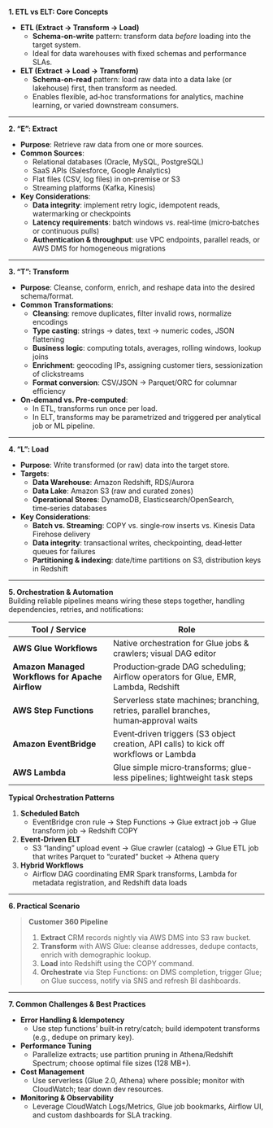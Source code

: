 **1. ETL vs ELT: Core Concepts**

- **ETL (Extract → Transform → Load)**
  - **Schema‑on‑write** pattern: transform data _before_ loading into the target system.
  - Ideal for data warehouses with fixed schemas and performance SLAs.
- **ELT (Extract → Load → Transform)**
  - **Schema‑on‑read** pattern: load raw data into a data lake (or lakehouse) first, then transform as needed.
  - Enables flexible, ad‑hoc transformations for analytics, machine learning, or varied downstream consumers.

---

**2. “E”: Extract**

- **Purpose**: Retrieve raw data from one or more sources.
- **Common Sources**:
  - Relational databases (Oracle, MySQL, PostgreSQL)
  - SaaS APIs (Salesforce, Google Analytics)
  - Flat files (CSV, log files) in on‑premise or S3
  - Streaming platforms (Kafka, Kinesis)
- **Key Considerations**:
  - **Data integrity**: implement retry logic, idempotent reads, watermarking or checkpoints
  - **Latency requirements**: batch windows vs. real‑time (micro‑batches or continuous pulls)
  - **Authentication & throughput**: use VPC endpoints, parallel reads, or AWS DMS for homogeneous migrations

---

**3. “T”: Transform**

- **Purpose**: Cleanse, conform, enrich, and reshape data into the desired schema/format.
- **Common Transformations**:
  - **Cleansing**: remove duplicates, filter invalid rows, normalize encodings
  - **Type casting**: strings → dates, text → numeric codes, JSON flattening
  - **Business logic**: computing totals, averages, rolling windows, lookup joins
  - **Enrichment**: geocoding IPs, assigning customer tiers, sessionization of clickstreams
  - **Format conversion**: CSV/JSON → Parquet/ORC for columnar efficiency
- **On‑demand vs. Pre‑computed**:
  - In ETL, transforms run once per load.
  - In ELT, transforms may be parametrized and triggered per analytical job or ML pipeline.

---

**4. “L”: Load**

- **Purpose**: Write transformed (or raw) data into the target store.
- **Targets**:
  - **Data Warehouse**: Amazon Redshift, RDS/Aurora
  - **Data Lake**: Amazon S3 (raw and curated zones)
  - **Operational Stores**: DynamoDB, Elasticsearch/OpenSearch, time‑series databases
- **Key Considerations**:
  - **Batch vs. Streaming**: COPY vs. single‑row inserts vs. Kinesis Data Firehose delivery
  - **Data integrity**: transactional writes, checkpointing, dead‑letter queues for failures
  - **Partitioning & indexing**: date/time partitions on S3, distribution keys in Redshift

---

**5. Orchestration & Automation**  
Building reliable pipelines means wiring these steps together, handling dependencies, retries, and notifications:

| Tool / Service                                  | Role                                                                                   |
| ----------------------------------------------- | -------------------------------------------------------------------------------------- |
| **AWS Glue Workflows**                          | Native orchestration for Glue jobs & crawlers; visual DAG editor                       |
| **Amazon Managed Workflows for Apache Airflow** | Production‑grade DAG scheduling; Airflow operators for Glue, EMR, Lambda, Redshift     |
| **AWS Step Functions**                          | Serverless state machines; branching, retries, parallel branches, human‑approval waits |
| **Amazon EventBridge**                          | Event‑driven triggers (S3 object creation, API calls) to kick off workflows or Lambda  |
| **AWS Lambda**                                  | Glue simple micro‑transforms; glue-less pipelines; lightweight task steps              |

**Typical Orchestration Patterns**

1. **Scheduled Batch**
   - EventBridge cron rule → Step Functions → Glue extract job → Glue transform job → Redshift COPY
2. **Event‑Driven ELT**
   - S3 “landing” upload event → Glue crawler (catalog) → Glue ETL job that writes Parquet to “curated” bucket → Athena query
3. **Hybrid Workflows**
   - Airflow DAG coordinating EMR Spark transforms, Lambda for metadata registration, and Redshift data loads

---

**6. Practical Scenario**

> **Customer 360 Pipeline**
>
> 1. **Extract** CRM records nightly via AWS DMS into S3 raw bucket.
> 2. **Transform** with AWS Glue: cleanse addresses, dedupe contacts, enrich with demographic lookup.
> 3. **Load** into Redshift using the COPY command.
> 4. **Orchestrate** via Step Functions: on DMS completion, trigger Glue; on Glue success, notify via SNS and refresh BI dashboards.

---

**7. Common Challenges & Best Practices**

- **Error Handling & Idempotency**
  - Use step functions’ built‑in retry/​catch; build idempotent transforms (e.g., dedupe on primary key).
- **Performance Tuning**
  - Parallelize extracts; use partition pruning in Athena/Redshift Spectrum; choose optimal file sizes (128 MB+).
- **Cost Management**
  - Use serverless (Glue 2.0, Athena) where possible; monitor with CloudWatch; tear down dev resources.
- **Monitoring & Observability**
  - Leverage CloudWatch Logs/Metrics, Glue job bookmarks, Airflow UI, and custom dashboards for SLA tracking.
